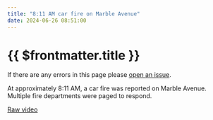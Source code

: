 ```yaml
---
title: "8:11 AM car fire on Marble Avenue"
date: 2024-06-26 08:51:00
---
```


# {{ $frontmatter.title }}

If there are any errors in this page please [open an issue](https://github.com/timmattison/pleasantville-ny-cc/issues).

At approximately 8:11 AM, a car fire was reported on Marble Avenue. Multiple fire departments were paged to respond.

[Raw video](https://www.youtube.com/watch?v=h76ommxLg28)
